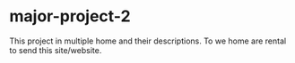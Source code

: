 # major-project-2
This project in multiple home and their descriptions. To we home are rental to send this site/website.

